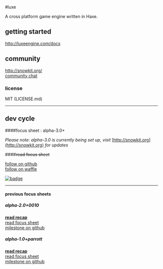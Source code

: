 #luxe

A cross platform game engine written in Haxe.    

## getting started

http://luxeengine.com/docs

## community

http://snowkit.org/   
[community chat](http://snowkit.org/2014/12/03/alpha-1-0parrott-recap/#communitychat)   


### license

MIT (LICENSE.md)

---

## dev cycle

####focus sheet : alpha-3.0+

_Please note: alpha-3.0 is currently being set up, visit_ [http://snowkit.org](http://snowkit.org) _for updates_ 

####~~read focus sheet~~   

[follow on github](https://github.com/underscorediscovery/luxe/)   
[follow on waffle](https://waffle.io/underscorediscovery/luxe)   

[![badge](https://badge.waffle.io/underscorediscovery/luxe.svg?label=alpha-2.0&title=active%20focus%20sheet)](https://waffle.io/underscorediscovery/luxe)


---
#### previous focus sheets


##### alpha-2.0+0010

**[read recap](http://snowkit.org/2015/04/30/alpha-2-0010-recap/)**   
[read focus sheet](http://snowkit.org/2015/01/12/luxe-alpha-2-0/)   
[milestone on github](https://github.com/underscorediscovery/luxe/milestones/alpha-2.0+0010)   


##### alpha-1.0+parrott

**[read recap](http://snowkit.org/2014/12/03/alpha-1-0parrott-recap/)**   
[read focus sheet](http://snowkit.org/2014/10/27/luxe-alpha-1-0/)   
[milestone on github](https://github.com/underscorediscovery/luxe/milestones/alpha-1.0+parrott)   